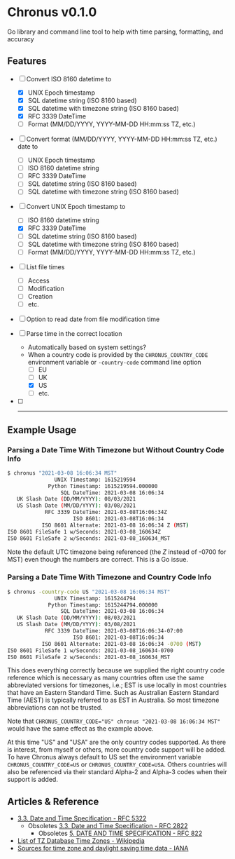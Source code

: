 Chronus v0.1.0
==============

Go library and command line tool to help with time parsing, formatting, and accuracy


Features
--------

* [ ] Convert ISO 8160 datetime to
	* [x] UNIX Epoch timestamp
	* [x] SQL datetime string (ISO 8160 based)
	* [x] SQL datetime with timezone string (ISO 8160 based)
	* [x] RFC 3339 DateTime
	* [ ] Format (MM/DD/YYYY, YYYY-MM-DD HH:mm:ss TZ, etc.)
* [ ] Convert format (MM/DD/YYYY, YYYY-MM-DD HH:mm:ss TZ, etc.) date to
	* [ ] UNIX Epoch timestamp
	* [ ] ISO 8160 datetime string
	* [ ] RFC 3339 DateTime
	* [ ] SQL datetime string (ISO 8160 based)
	* [ ] SQL datetime with timezone string (ISO 8160 based)
* [ ] Convert UNIX Epoch timestamp to
	* [ ] ISO 8160 datetime string
	* [x] RFC 3339 DateTime
	* [ ] SQL datetime string (ISO 8160 based)
	* [ ] SQL datetime with timezone string (ISO 8160 based)
	* [ ] Format (MM/DD/YYYY, YYYY-MM-DD HH:mm:ss TZ, etc.)
* [ ] List file times
	* [ ] Access
	* [ ] Modification
	* [ ] Creation
	* [ ] etc.
* [ ] Option to read date from file modification time
* [ ] Parse time in the correct location
	* Automatically based on system settings?
	* When a country code is provided by the `CHRONUS_COUNTRY_CODE` environment variable or `-country-code` command line option
		* [ ] EU
		* [ ] UK
		* [x] US
		* [ ] etc.
* [ ] ____


Example Usage
-------------

### Parsing a Date Time With Timezone but Without Country Code Info

```bash
$ chronus "2021-03-08 16:06:34 MST"
               UNIX Timestamp: 1615219594
             Python Timestamp: 1615219594.000000
                 SQL DateTime: 2021-03-08 16:06:34
   UK Slash Date (DD/MM/YYYY): 08/03/2021
   US Slash Date (MM/DD/YYYY): 03/08/2021
            RFC 3339 DateTime: 2021-03-08T16:06:34Z
                     ISO 8601: 2021-03-08T16:06:34
           ISO 8601 Alternate: 2021-03-08 16:06:34 Z (MST)
ISO 8601 FileSafe 1 w/Seconds: 2021-03-08_160634Z
ISO 8601 FileSafe 2 w/Seconds: 2021-03-08_160634_MST

```

Note the default UTC timezone being referenced (the _Z_ instead of -0700 for MST) even though the numbers are correct. This is a Go issue.


### Parsing a Date Time With Timezone and Country Code Info

```bash
$ chronus -country-code US "2021-03-08 16:06:34 MST"
               UNIX Timestamp: 1615244794
             Python Timestamp: 1615244794.000000
                 SQL DateTime: 2021-03-08 16:06:34
   UK Slash Date (DD/MM/YYYY): 08/03/2021
   US Slash Date (MM/DD/YYYY): 03/08/2021
            RFC 3339 DateTime: 2021-03-08T16:06:34-07:00
                     ISO 8601: 2021-03-08T16:06:34
           ISO 8601 Alternate: 2021-03-08 16:06:34 -0700 (MST)
ISO 8601 FileSafe 1 w/Seconds: 2021-03-08_160634-0700
ISO 8601 FileSafe 2 w/Seconds: 2021-03-08_160634_MST

```

This does everything correctly because we supplied the right country code reference which is necessary as many countries often use the same abbreviated versions for timezones, i.e.; EST is use locally in most countries that have an Eastern Standard Time. Such as Australian Eastern Standard Time (AEST) is typically referred to as EST in Australia. So most timezone abbreviations can not be trusted.

Note that `CHRONUS_COUNTRY_CODE="US" chronus "2021-03-08 16:06:34 MST"` would have the same effect as the example above.

At this time "US" and "USA" are the only country codes supported. As there is interest, from myself or others, more country code support will be added. To have Chronus always default to US set the environment variable `CHRONUS_COUNTRY_CODE=US` or `CHRONUS_COUNTRY_CODE=USA`. Others countries will also be referenced via their standard Alpha-2 and Alpha-3 codes when their support is added.


Articles & Reference
--------------------

* [3.3. Date and Time Specification - RFC 5322][]
	* Obsoletes [3.3. Date and Time Specification - RFC 2822][]
		* Obsoletes [5. DATE AND TIME SPECIFICATION - RFC 822][]
* [List of TZ Database Time Zones - Wikipedia][]
* [Sources for time zone and daylight saving time data - IANA][]





[3.3. Date and Time Specification - RFC 5322]: https://datatracker.ietf.org/doc/html/rfc5322#page-14
[3.3. Date and Time Specification - RFC 2822]: https://datatracker.ietf.org/doc/html/rfc2822#page-14
[5. DATE AND TIME SPECIFICATION - RFC 822]: https://datatracker.ietf.org/doc/html/rfc822#section-5
[List of TZ Database Time Zones - Wikipedia]: https://en.wikipedia.org/wiki/List_of_tz_database_time_zones
[Sources for time zone and daylight saving time data - IANA]: https://data.iana.org/time-zones/tz-link.html

